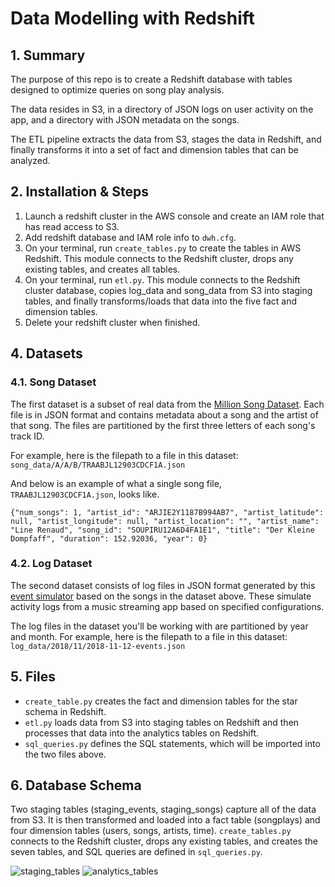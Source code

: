 # Data Modelling with Redshift

## 1. Summary

The purpose of this repo is to create a Redshift database with tables designed to optimize queries on song play analysis. 

The data resides in S3, in a directory of JSON logs on user activity on the app, and a directory with JSON metadata on the songs. 

The ETL pipeline extracts the data from S3, stages the data in Redshift, and finally transforms it into a set of fact and dimension tables that can be analyzed. 

## 2. Installation & Steps 

1. Launch a redshift cluster in the AWS console and create an IAM role that has read access to S3.
2. Add redshift database and IAM role info to `dwh.cfg`. 
3. On your terminal, run `create_tables.py` to create the tables in AWS Redshift. This module connects to the Redshift cluster, drops any existing tables, and creates all tables.
4. On your terminal, run `etl.py`. This module connects to the Redshift cluster database, copies log_data and song_data from S3 into staging tables, and finally transforms/loads that data into the five fact and dimension tables.
4. Delete your redshift cluster when finished. 

## 4. Datasets

### 4.1. Song Dataset

The first dataset is a subset of real data from the [Million Song Dataset](https://labrosa.ee.columbia.edu/millionsong/). Each file is in JSON format and contains metadata about a song and the artist of that song. The files are partitioned by the first three letters of each song's track ID. 

For example, here is the filepath to a file in this dataset: `song_data/A/A/B/TRAABJL12903CDCF1A.json`

And below is an example of what a single song file, `TRAABJL12903CDCF1A.json`, looks like.

```{"num_songs": 1, "artist_id": "ARJIE2Y1187B994AB7", "artist_latitude": null, "artist_longitude": null, "artist_location": "", "artist_name": "Line Renaud", "song_id": "SOUPIRU12A6D4FA1E1", "title": "Der Kleine Dompfaff", "duration": 152.92036, "year": 0}```

### 4.2. Log Dataset 

The second dataset consists of log files in JSON format generated by this [event simulator](https://github.com/Interana/eventsim) based on the songs in the dataset above. These simulate activity logs from a music streaming app based on specified configurations.

The log files in the dataset you'll be working with are partitioned by year and month. For example, here is the filepath to a file in this dataset:
`log_data/2018/11/2018-11-12-events.json`

## 5. Files     

- `create_table.py` creates the fact and dimension tables for the star schema in Redshift.
- `etl.py` loads data from S3 into staging tables on Redshift and then processes that data into the analytics tables on Redshift.
- `sql_queries.py` defines the SQL statements, which will be imported into the two files above.

## 6. Database Schema 

Two staging tables (staging_events, staging_songs) capture all of the data from S3. It is then transformed and loaded into a fact table (songplays) and four dimension tables (users, songs, artists, time). `create_tables.py` connects to the Redshift cluster, drops any existing tables, and creates the seven tables, and SQL queries are defined in `sql_queries.py`. 

![staging_tables](https://github.com/lararachidi/redshift-data-modelling/tree/main/images/staging_tables.png?raw=true) 
![analytics_tables](https://github.com/lararachidi/redshift-data-modelling/tree/main/images/analytics_tables.png?raw=true) 
